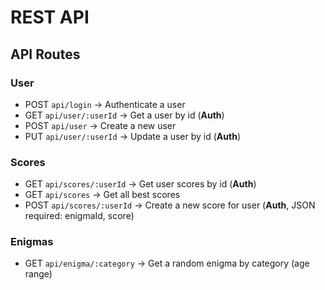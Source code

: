 # REST API

## API Routes

### User
* POST `api/login` -> Authenticate a user
* GET `api/user/:userId` -> Get a user by id (**Auth**)
* POST `api/user` -> Create a new user
* PUT `api/user/:userId` -> Update a user by id (**Auth**)

### Scores
* GET `api/scores/:userId` -> Get user scores by id (**Auth**)
* GET `api/scores` -> Get all best scores
* POST `api/scores/:userId` -> Create a new score for user (**Auth**, JSON required: enigmaId, score)

### Enigmas
* GET `api/enigma/:category` -> Get a random enigma by category (age range)

